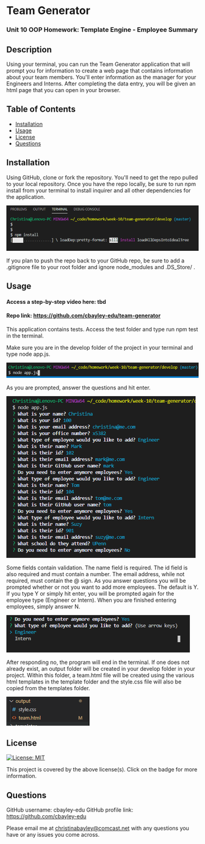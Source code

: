 # Team Generator 

### Unit 10 OOP Homework: Template Engine - Employee Summary 

## Description 

Using your terminal, you can run the Team Generator application that will prompt you for information to create a web page that contains information about your team members. You'll enter information as the manager for your Engineers and Interns. After completing the data entry, you will be given an html page that you can open in your browser.

## Table of Contents 

* [Installation](#installation)
* [Usage](#usage)
* [License](#license)
* [Questions](#questions)

## Installation 

Using GitHub, clone or fork the repository. You'll need to get the repo pulled to your local repository. Once you have the repo locally, be sure to run npm install from your terminal to install inquirer and all other dependencies for the application. 

![npm install](./assets/imgs/npm-install.png) 

If you plan to push the repo back to your GitHub repo, be sure to add a .gitignore file to your root folder and ignore node_modules and .DS_Store/ . 

## Usage 

#### Access a step-by-step video here: tbd
#### Repo link: https://github.com/cbayley-edu/team-generator

This application contains tests. Access the test folder and type run npm test in the terminal.

Make sure you are in the develop folder of the project in your terminal and type node app.js.

![start program](./assets/imgs/start-program.png)

As you are prompted, answer the questions and hit enter. 

![questions](./assets/imgs/questions.png)

Some fields contain validation. The name field is required. The id field is also required and must contain a number. The email address, while not required, must contain the @ sign. As you answer questions you will be prompted whether or not you want to add more employees. The default is Y. If you type Y or simply hit enter, you will be prompted again for the employee type (Engineer or Intern). When you are finished entering employees, simply answer N.

![continue](./assets/imgs/continue.png)

After responding no, the program will end in the terminal. If one does not already exist, an output folder will be created in your develop folder in your project. Within this folder, a team.html file will be created using the various html templates in the template folder and the style.css file will also be copied from the templates folder.

![output](./assets/imgs/output.png)  

## License 

[![License: MIT](https://img.shields.io/badge/License-MIT-yellow.svg)](https://opensource.org/licenses/MIT)

This project is covered by the above license(s). Click on the badge for more information.

## Questions 

GitHub username: cbayley-edu
GitHub profile link: https://github.com/cbayley-edu

Please email me at christinabayley@comcast.net with any questions you have or any issues you come across.
